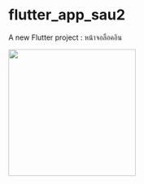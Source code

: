 # flutter_app_sau2

A new Flutter project : หน้าจอล็อคอิน

<img src = "https://user-images.githubusercontent.com/69613390/133882094-e1fbac8e-dfe4-46d8-b795-f882ac122502.png" width = "250.0">
